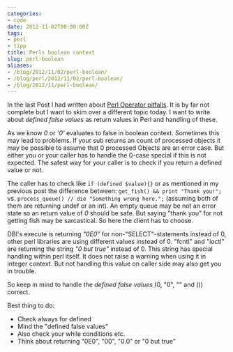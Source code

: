 ```yaml
---
categories:
- code
date: 2012-11-02T00:00:00Z
tags:
- perl
- tipp
title: Perls boolean context
slug: perl-boolean
aliases:
- /blog/2012/11/02/perl-boolean/
- /blog/perl/2012/11/02/perl-boolean/
- /blog/2012/11/perl-boolean/
---
```



In the last Post I had written about [Perl Operator pitfalls](/blog/2012/10/29/perl-op-pitfall/).
It is by far not complete but I want to skim over a different topic today.
I want to write about *defined false values* as return values in Perl and handling of these.

As we know *0* or *'0'* evaluates to false in boolean context.
Sometimes this may lead to problems. If your sub returns an count of processed objects
it may be possible to assume that 0 processed Objects are an error case. But either
you or your caller has to handle the 0-case special if this is not expected. The safest
way for your caller is to check if you return a defined value or not.

The caller has to check like `if (defined $value){}` or as mentioned in my previous post
the difference between: `get_fish() && print "Thank you!";` vs. `process_queue() // die "Something wrong here.";`
(assuming both of them are returning undef or an int).
An empty queue may be not an error state so an return value of *0* should be safe. But
saying "thank you" for not getting fish may be sarcastical. So here the client has to
choose.

DBI's execute is returning *"0E0"* for non-"SELECT"-statements instead of 0, other perl libraries
are using different values instead of 0. "fcntl" and "ioctl" are returning the string
*"0 but true"* instead of 0. This string has special handling within perl itself. It does
not raise a warning when using it in integer context. But not handling this value on caller side
may also get you in trouble.

So keep in mind to handle the *defined false values* (0, "0", "" and ()) correct.

Best thing to do:

 * Check always for defined
 * Mind the "defined false values"
 * Also check your while conditions etc.
 * Think about returning "0E0", "00", "0.0" or "0 but true"

